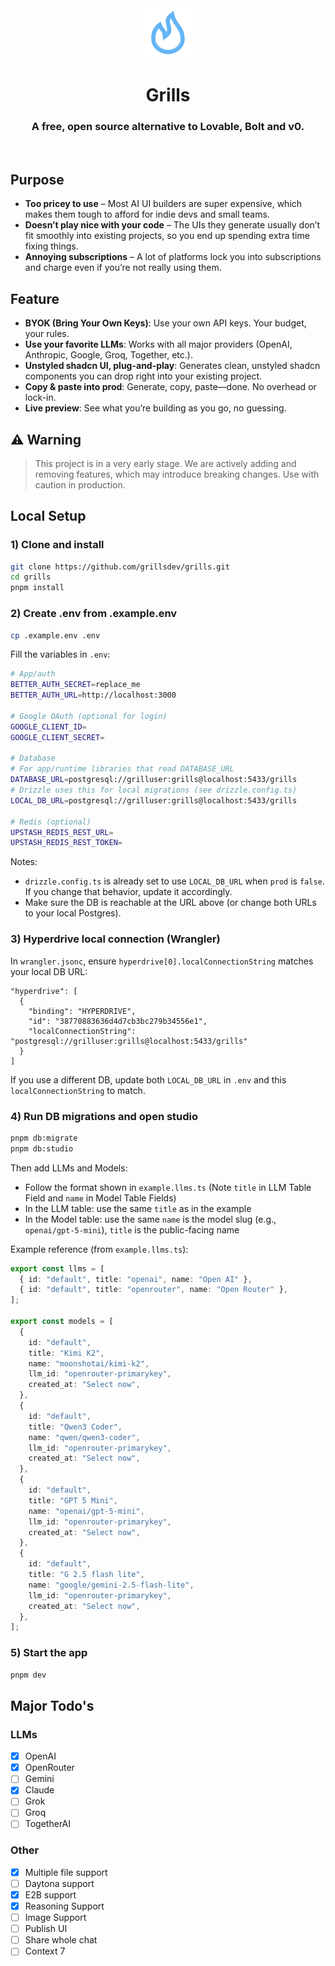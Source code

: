 <div align="center">
  
  <img src="public/apple-icon.png" alt="Grills Logo" width="80" />
  
  <br>
  
  # Grills
  
  ### A free, open source alternative to **Lovable, Bolt and v0.**
  
  <br>
  
</div>


## Purpose

- **Too pricey to use** – Most AI UI builders are super expensive, which makes them tough to afford for indie devs and small teams.
- **Doesn’t play nice with your code** – The UIs they generate usually don’t fit smoothly into existing projects, so you end up spending extra time fixing things.
- **Annoying subscriptions** – A lot of platforms lock you into subscriptions and charge even if you’re not really using them.

## Feature

- **BYOK (Bring Your Own Keys)**: Use your own API keys. Your budget, your rules.
- **Use your favorite LLMs**: Works with all major providers (OpenAI, Anthropic, Google, Groq, Together, etc.).
- **Unstyled shadcn UI, plug-and-play**: Generates clean, unstyled shadcn components you can drop right into your existing project.
- **Copy & paste into prod**: Generate, copy, paste—done. No overhead or lock-in.
- **Live preview**: See what you’re building as you go, no guessing.

## ⚠️ Warning

> This project is in a very early stage. We are actively adding and removing features, which may introduce breaking changes. Use with caution in production.

## Local Setup

### 1) Clone and install

```bash
git clone https://github.com/grillsdev/grills.git
cd grills
pnpm install
```

### 2) Create .env from .example.env

```bash
cp .example.env .env
```

Fill the variables in `.env`:

```bash
# App/auth
BETTER_AUTH_SECRET=replace_me
BETTER_AUTH_URL=http://localhost:3000

# Google OAuth (optional for login)
GOOGLE_CLIENT_ID=
GOOGLE_CLIENT_SECRET=

# Database
# For app/runtime libraries that read DATABASE_URL
DATABASE_URL=postgresql://grilluser:grills@localhost:5433/grills
# Drizzle uses this for local migrations (see drizzle.config.ts)
LOCAL_DB_URL=postgresql://grilluser:grills@localhost:5433/grills

# Redis (optional)
UPSTASH_REDIS_REST_URL=
UPSTASH_REDIS_REST_TOKEN=
```

Notes:

- `drizzle.config.ts` is already set to use `LOCAL_DB_URL` when `prod` is `false`. If you change that behavior, update it accordingly.
- Make sure the DB is reachable at the URL above (or change both URLs to your local Postgres).

### 3) Hyperdrive local connection (Wrangler)

In `wrangler.jsonc`, ensure `hyperdrive[0].localConnectionString` matches your local DB URL:

```jsonc
"hyperdrive": [
  {
    "binding": "HYPERDRIVE",
    "id": "38770883636d4d7cb3bc279b34556e1",
    "localConnectionString": "postgresql://grilluser:grills@localhost:5433/grills"
  }
]
```

If you use a different DB, update both `LOCAL_DB_URL` in `.env` and this `localConnectionString` to match.

### 4) Run DB migrations and open studio

```bash
pnpm db:migrate
pnpm db:studio
```

Then add LLMs and Models:

- Follow the format shown in `example.llms.ts` (Note `title` in LLM Table Field and `name` in Model Table Fields)
- In the LLM table: use the same `title` as in the example
- In the Model table: use the same `name` is the model slug (e.g., `openai/gpt-5-mini`), `title` is the public-facing name

Example reference (from `example.llms.ts`):

```ts
export const llms = [
  { id: "default", title: "openai", name: "Open AI" },
  { id: "default", title: "openrouter", name: "Open Router" },
];

export const models = [
  {
    id: "default",
    title: "Kimi K2",
    name: "moonshotai/kimi-k2",
    llm_id: "openrouter-primarykey",
    created_at: "Select now",
  },
  {
    id: "default",
    title: "Qwen3 Coder",
    name: "qwen/qwen3-coder",
    llm_id: "openrouter-primarykey",
    created_at: "Select now",
  },
  {
    id: "default",
    title: "GPT 5 Mini",
    name: "openai/gpt-5-mini",
    llm_id: "openrouter-primarykey",
    created_at: "Select now",
  },
  {
    id: "default",
    title: "G 2.5 flash lite",
    name: "google/gemini-2.5-flash-lite",
    llm_id: "openrouter-primarykey",
    created_at: "Select now",
  },
];
```

### 5) Start the app

```bash
pnpm dev
```

## Major Todo's

### LLMs

- [x] OpenAI
- [x] OpenRouter
- [ ] Gemini
- [x] Claude
- [ ] Grok
- [ ] Groq
- [ ] TogetherAI

### Other

- [x] Multiple file support
- [ ] Daytona support
- [x] E2B support
- [x] Reasoning Support
- [ ] Image Support
- [ ] Publish UI
- [ ] Share whole chat
- [ ] Context 7
